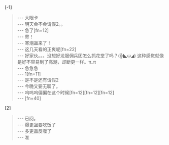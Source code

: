 
[-1] 
>--- 大眼卡<br>
>--- 明天会不会请假2。。<br>
>--- 急了[fn=12]<br>
>--- 寄！<br>
>--- 寒潮蛊来了！<br>
>--- 这几天看的正爽呢[fn=22]<br>
>--- 好家伙。。。没想好龙服佣兵团怎么抓花堂了吗？(╬◣ω◢)   这种感觉就像是好不容易到了高潮，却断更一样。π_π<br>
>--- 急急急<br>
>--- 1[fn=11]<br>
>--- 是不是还有请假2<br>
>--- 今晚又要无聊了。<br>
>--- 呜呜呜偏偏在这个时候[fn=12][fn=12][fn=12]<br>
>--- [fn=40]<br>

[2] 
>--- 已阅。<br>
>--- 爆更蛊要吃饭了<br>
>--- 多更蛊反噬了<br>
>--- 准<br>
